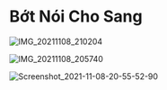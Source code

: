# Bớt Nói Cho Sang

![IMG_20211108_210204](https://user-images.githubusercontent.com/75318518/140755367-9a91cea5-5da7-40cc-b15e-eb535218be28.jpg)


![IMG_20211108_205740](https://user-images.githubusercontent.com/75318518/140755095-cac5c2a6-607a-43a2-b0c7-cb7c752b04bc.jpg)


![Screenshot_2021-11-08-20-55-52-90](https://user-images.githubusercontent.com/75318518/140754487-c54a565c-cc16-4609-885b-f10c9898caff.jpg)
